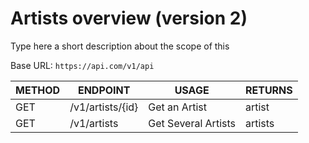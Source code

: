 # Artists overview (version 2)

Type here a short description about the scope of this

Base URL: `https://api.com/v1/api`

|METHOD|ENDPOINT|USAGE|RETURNS
|---|---|---|---|
|GET|/v1/artists/{id}|Get an Artist|artist|
|GET|/v1/artists|Get Several Artists|artists|
